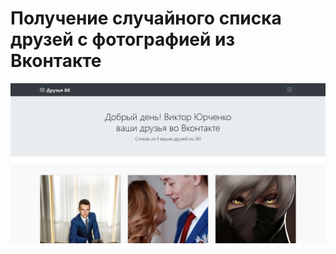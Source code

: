 # Получение случайного списка друзей с фотографией из Вконтакте
![Image of Yaktocat](https://github.com/WebVictory/vk-friends/blob/master/preview.png)
